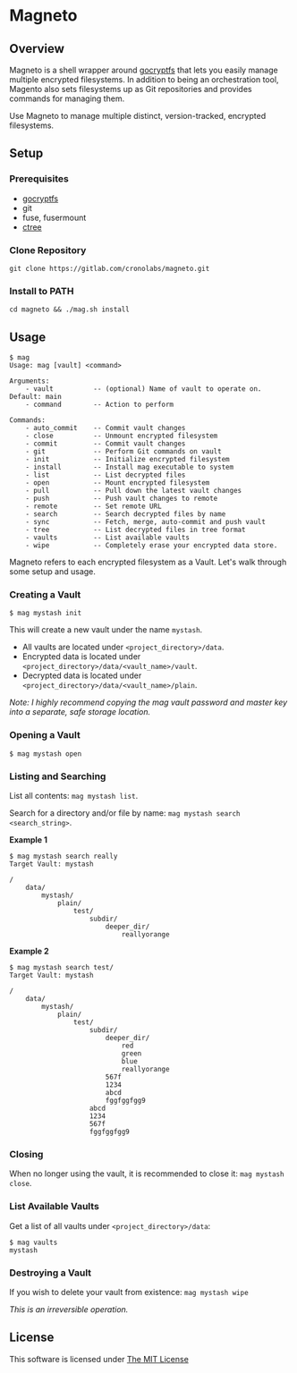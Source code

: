 # Magneto

## Overview

Magneto is a shell wrapper around [gocryptfs](https://github.com/rfjakob/gocryptfs) that lets you easily manage multiple encrypted filesystems. In addition
to being an orchestration tool, Magento also sets filesystems up as Git repositories and provides commands for
managing them.

Use Magneto to manage multiple distinct, version-tracked, encrypted filesystems.

## Setup

### Prerequisites

 - [gocryptfs](https://github.com/rfjakob/gocryptfs)
 - git
 - fuse, fusermount
 - [ctree](https://github.com/astercrono/crono-tools)

### Clone Repository

`git clone https://gitlab.com/cronolabs/magneto.git`

### Install to PATH

`cd magneto && ./mag.sh install`

## Usage

```shell
$ mag
Usage: mag [vault] <command>

Arguments: 
    - vault          -- (optional) Name of vault to operate on. Default: main
    - command        -- Action to perform

Commands: 
    - auto_commit    -- Commit vault changes
    - close          -- Unmount encrypted filesystem
    - commit         -- Commit vault changes
    - git            -- Perform Git commands on vault
    - init           -- Initialize encrypted filesystem
    - install        -- Install mag executable to system
    - list           -- List decrypted files
    - open           -- Mount encrypted filesystem
    - pull           -- Pull down the latest vault changes
    - push           -- Push vault changes to remote
    - remote         -- Set remote URL
    - search         -- Search decrypted files by name
    - sync           -- Fetch, merge, auto-commit and push vault
    - tree           -- List decrypted files in tree format
    - vaults         -- List available vaults
    - wipe           -- Completely erase your encrypted data store.
```

Magneto refers to each encrypted filesystem as a Vault. Let's walk through some setup and usage.

### Creating a Vault

`$ mag mystash init`

This will create a new vault under the name `mystash`.

 - All vaults are located under `<project_directory>/data`. 
 - Encrypted data is located under `<project_directory>/data/<vault_name>/vault`. 
 - Decrypted data is located under `<project_directory>/data/<vault_name>/plain`. 

*Note: I highly recommend copying the mag vault password and master key into a separate, safe storage location.*

### Opening a Vault

`$ mag mystash open`

### Listing and Searching

List all contents: `mag mystash list`.

Search for a directory and/or file by name: `mag mystash search <search_string>`.

**Example 1**
```shell
$ mag mystash search really
Target Vault: mystash

/
    data/
        mystash/
            plain/
                test/
                    subdir/
                        deeper_dir/
                            reallyorange
```

**Example 2**
```shell
$ mag mystash search test/
Target Vault: mystash

/
    data/
        mystash/
            plain/
                test/
                    subdir/
                        deeper_dir/
                            red
                            green
                            blue
                            reallyorange
                        567f
                        1234
                        abcd
                        fggfggfgg9
                    abcd
                    1234
                    567f
                    fggfggfgg9
```
### Closing

When no longer using the vault, it is recommended to close it: `mag mystash close`.

### List Available Vaults

Get a list of all vaults under `<project_directory>/data`:
```shell
$ mag vaults
mystash
```

### Destroying a Vault

If you wish to delete your vault from existence: `mag mystash wipe`

*This is an irreversible operation.*

## License

This software is licensed under [The MIT License](LICENSE)
